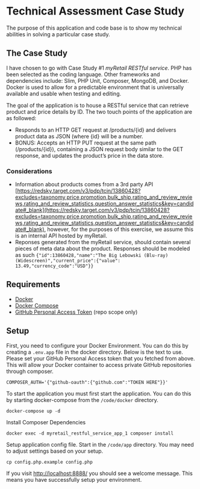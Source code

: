 # Technical Assessment Case Study

The purpose of this application and code base is to show my technical abilities in solving a particular case study.

## The Case Study

I have chosen to go with Case Study #1 _myRetail RESTful service_. PHP has been selected as the coding language. Other frameworks and dependencies include: Slim, PHP Unit, Composer, MongoDB, and Docker. Docker is used to allow for a predictable environment that is universally available and usable when testing and editing.

The goal of the application is to house a RESTful service that can retrieve product and price details by ID. The two touch points of the application are as followed:
* Responds to an HTTP GET request at /products/{id} and delivers product data as JSON (where {id} will be a number. 
* BONUS: Accepts an HTTP PUT request at the same path (/products/{id}), containing a JSON request body similar to the GET response, and updates the product’s price in the data store.

### Considerations
* Information about products comes from a 3rd party API [https://redsky.target.com/v3/pdp/tcin/13860428?excludes=taxonomy,price,promotion,bulk_ship,rating_and_review_reviews,rating_and_review_statistics,question_answer_statistics&key=candidate#_blank](https://redsky.target.com/v3/pdp/tcin/13860428?excludes=taxonomy,price,promotion,bulk_ship,rating_and_review_reviews,rating_and_review_statistics,question_answer_statistics&key=candidate#_blank), however, for the purposes of this exercise, we assume this is an internal API hosted by myRetail.
* Reponses generated from the myRetail service, should contain several pieces of meta data about the product. Responses should be modeled as such `{"id":13860428,"name":"The Big Lebowski (Blu-ray) (Widescreen)","current_price":{"value": 13.49,"currency_code":"USD"}}`

## Requirements

* [Docker](https://docs.docker.com/get-docker/)
* [Docker Compose](https://docs.docker.com/compose/install/)
* [GitHub Personal Access Token](https://github.com/settings/tokens) (repo scope only)

## Setup

First, you need to configure your Docker Environment. You can do this by creating a `.env.app` file in the docker directory. Below is the text to use. Please set your GitHub Personal Access token that you fetched from above. This will allow your Docker container to access private GitHub repositories through composer.
```
COMPOSER_AUTH='{"github-oauth":{"github.com":"TOKEN HERE"}}'
```

To start the application you must first start the application. You can do this by starting docker-compose from the `/code/docker` directory.
```
docker-compose up -d
```

Install Composer Dependencies
```
docker exec -d myretail_restful_service_app_1 composer install
```

Setup application config file. Start in the `/code/app` directory. You may need to adjust settings based on your setup.

```
cp config.php.example config.php
```

If you visit [http://localhost:8888/](http://localhost:8888/) you should see a welcome message. This means you have successfully setup your environment.

